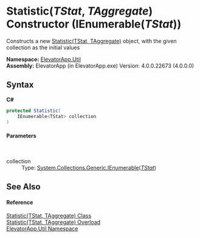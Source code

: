 # Statistic(*TStat*, *TAggregate*) Constructor (IEnumerable(*TStat*))
 

Constructs a new <a href="T_ElevatorApp_Util_Statistic_2">Statistic(TStat, TAggregate)</a> object, with the given collection as the initial values

**Namespace:**&nbsp;<a href="N_ElevatorApp_Util">ElevatorApp.Util</a><br />**Assembly:**&nbsp;ElevatorApp (in ElevatorApp.exe) Version: 4.0.0.22673 (4.0.0.0)

## Syntax

**C#**<br />
``` C#
protected Statistic(
	IEnumerable<TStat> collection
)
```


#### Parameters
&nbsp;<dl><dt>collection</dt><dd>Type: <a href="http://msdn2.microsoft.com/en-us/library/9eekhta0" target="_blank">System.Collections.Generic.IEnumerable</a>(<a href="T_ElevatorApp_Util_Statistic_2">*TStat*</a>)<br /></dd></dl>

## See Also


#### Reference
<a href="T_ElevatorApp_Util_Statistic_2">Statistic(TStat, TAggregate) Class</a><br /><a href="Overload_ElevatorApp_Util_Statistic_2__ctor">Statistic(TStat, TAggregate) Overload</a><br /><a href="N_ElevatorApp_Util">ElevatorApp.Util Namespace</a><br />